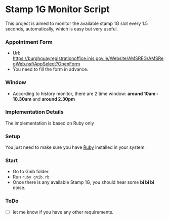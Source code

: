 # Stamp 1G Monitor Script

This project is aimed to monitor the available stamp 1G slot every 1.5 seconds, automatically, which is easy but very useful.

### Appointment Form
+ Url: https://burghquayregistrationoffice.inis.gov.ie/Website/AMSREG/AMSRegWeb.nsf/AppSelect?OpenForm
+ You need to fill the form in advance.

### Window
+ According to history monitor, there are 2 time window: **around 10am - 10.30am** and **around 2.30pm**

### Implementation Details
The implementation is based on Ruby only

### Setup
You just need to make sure you have [Ruby](https://www.ruby-lang.org/en/) installed in your system.

### Start
+ Go to Gnib folder.
+ Run `ruby gnib.rb` 
+ Once there is any available Stamp 1G, you should hear some **bi bi bi** noise.

### ToDo
- [ ] let me know if you have any other requirements.
